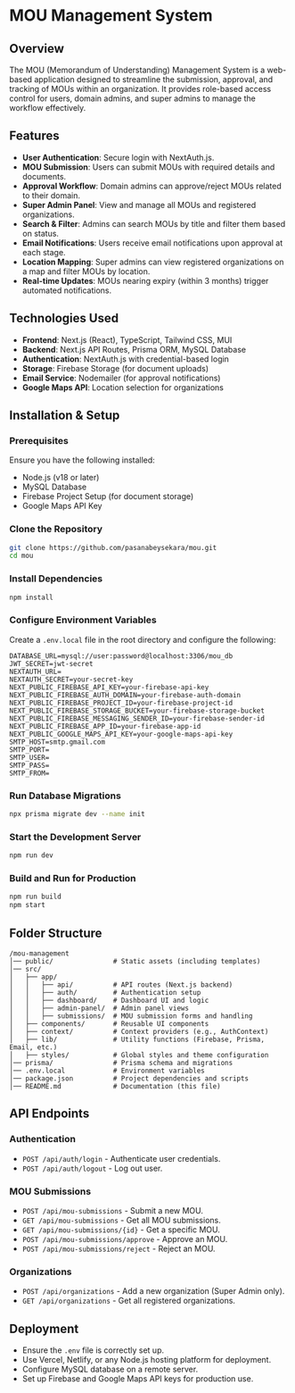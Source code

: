 # MOU Management System

## Overview
The MOU (Memorandum of Understanding) Management System is a web-based application designed to streamline the submission, approval, and tracking of MOUs within an organization. It provides role-based access control for users, domain admins, and super admins to manage the workflow effectively.

## Features
- **User Authentication**: Secure login with NextAuth.js.
- **MOU Submission**: Users can submit MOUs with required details and documents.
- **Approval Workflow**: Domain admins can approve/reject MOUs related to their domain.
- **Super Admin Panel**: View and manage all MOUs and registered organizations.
- **Search & Filter**: Admins can search MOUs by title and filter them based on status.
- **Email Notifications**: Users receive email notifications upon approval at each stage.
- **Location Mapping**: Super admins can view registered organizations on a map and filter MOUs by location.
- **Real-time Updates**: MOUs nearing expiry (within 3 months) trigger automated notifications.

## Technologies Used
- **Frontend**: Next.js (React), TypeScript, Tailwind CSS, MUI
- **Backend**: Next.js API Routes, Prisma ORM, MySQL Database
- **Authentication**: NextAuth.js with credential-based login
- **Storage**: Firebase Storage (for document uploads)
- **Email Service**: Nodemailer (for approval notifications)
- **Google Maps API**: Location selection for organizations

## Installation & Setup

### Prerequisites
Ensure you have the following installed:
- Node.js (v18 or later)
- MySQL Database
- Firebase Project Setup (for document storage)
- Google Maps API Key

### Clone the Repository
```sh
git clone https://github.com/pasanabeysekara/mou.git
cd mou
```

### Install Dependencies
```sh
npm install
```

### Configure Environment Variables
Create a `.env.local` file in the root directory and configure the following:
```env
DATABASE_URL=mysql://user:password@localhost:3306/mou_db
JWT_SECRET=jwt-secret
NEXTAUTH_URL=
NEXTAUTH_SECRET=your-secret-key
NEXT_PUBLIC_FIREBASE_API_KEY=your-firebase-api-key
NEXT_PUBLIC_FIREBASE_AUTH_DOMAIN=your-firebase-auth-domain
NEXT_PUBLIC_FIREBASE_PROJECT_ID=your-firebase-project-id
NEXT_PUBLIC_FIREBASE_STORAGE_BUCKET=your-firebase-storage-bucket
NEXT_PUBLIC_FIREBASE_MESSAGING_SENDER_ID=your-firebase-sender-id
NEXT_PUBLIC_FIREBASE_APP_ID=your-firebase-app-id
NEXT_PUBLIC_GOOGLE_MAPS_API_KEY=your-google-maps-api-key
SMTP_HOST=smtp.gmail.com
SMTP_PORT=
SMTP_USER=
SMTP_PASS=
SMTP_FROM=

```

### Run Database Migrations
```sh
npx prisma migrate dev --name init
```

### Start the Development Server
```sh
npm run dev
```

### Build and Run for Production
```sh
npm run build
npm start
```

## Folder Structure
```
/mou-management
│── public/               # Static assets (including templates)
│── src/
│   ├── app/
│   │   ├── api/          # API routes (Next.js backend)
│   │   ├── auth/         # Authentication setup
│   │   ├── dashboard/    # Dashboard UI and logic
│   │   ├── admin-panel/  # Admin panel views
│   │   ├── submissions/  # MOU submission forms and handling
│   ├── components/       # Reusable UI components
│   ├── context/          # Context providers (e.g., AuthContext)
│   ├── lib/              # Utility functions (Firebase, Prisma, Email, etc.)
│   ├── styles/           # Global styles and theme configuration
│── prisma/               # Prisma schema and migrations
│── .env.local            # Environment variables
│── package.json          # Project dependencies and scripts
│── README.md             # Documentation (this file)
```

## API Endpoints

### Authentication
- `POST /api/auth/login` - Authenticate user credentials.
- `POST /api/auth/logout` - Log out user.

### MOU Submissions
- `POST /api/mou-submissions` - Submit a new MOU.
- `GET /api/mou-submissions` - Get all MOU submissions.
- `GET /api/mou-submissions/{id}` - Get a specific MOU.
- `POST /api/mou-submissions/approve` - Approve an MOU.
- `POST /api/mou-submissions/reject` - Reject an MOU.

### Organizations
- `POST /api/organizations` - Add a new organization (Super Admin only).
- `GET /api/organizations` - Get all registered organizations.

## Deployment
- Ensure the `.env` file is correctly set up.
- Use Vercel, Netlify, or any Node.js hosting platform for deployment.
- Configure MySQL database on a remote server.
- Set up Firebase and Google Maps API keys for production use.

